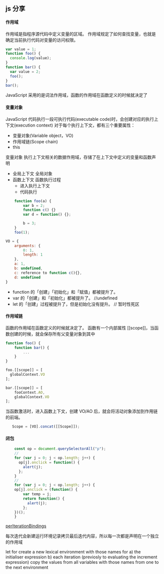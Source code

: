 ## js 分享

#### 作用域

作用域是指程序源代码中定义变量的区域。
作用域规定了如何查找变量，也就是确定当前执行代码对变量的访问权限。

```js
var value = 1;
function foo() {
  console.log(value);
}
function bar() {
  var value = 2;
  foo();
}
bar();
```

JavaScript 采用的是词法作用域，函数的作用域在函数定义的时候就决定了

#### 变量对象

JavaScript 代码执行一段可执行代码(executable code)时，会创建对应的执行上下文(execution context)
对于每个执行上下文，都有三个重要属性：

- 变量对象(Variable object，VO)
- 作用域链(Scope chain)
- this

变量对象
执行上下文相关的数据作用域，存储了在上下文中定义的变量和函数声明

- 全局上下文
  全局对象
- 函数上下文
  函数执行过程
  - 进入执行上下文
  - 代码执行

```js
    function foo(a) {
        var b = 2;
        function c() {}
        var d = function() {};

        b = 3;
    }
    foo(1);
```
```js
VO = {
    arguments: {
        0: 1,
        length: 1
    },
    a: 1,
    b: undefined,
    c: reference to function c(){},
    d: undefined
}
```
- function 的「创建」「初始化」和「赋值」都被提升了。
- var 的「创建」和「初始化」都被提升了。 //undefined
- let 的「创建」过程被提升了，但是初始化没有提升。 // 暂时性死区

#### 作用域链
函数的作用域在函数定义的时候就决定了。
函数有一个内部属性 [[scope]]，当函数创建的时候，就会保存所有父变量对象到其中

```js
function foo() {
    function bar() {
        ...
    }
}
```
```js
foo.[[scope]] = [
  globalContext.VO
];

bar.[[scope]] = [
    fooContext.AO,
    globalContext.VO
];
```
当函数激活时，进入函数上下文，创建 VO/AO 后，就会将活动对象添加到作用链的前端。
```js
   Scope = [VO].concat([[Scope]]);
```
#### 闭包
```js
    const op = document.querySelectorAll("p");
    // 
    for (var j = 0; j < op.length; j++) {
      op[j].onclick = function() {
        alert(j);
      };
    }
    // 
    for (var j = 0; j < op.length; j++) {
    op[j].onclick = (function() {
        var temp = j;
        return function() {
          alert(j);
        };
    })();
    }
```
[perIterationBindings](http://www.ecma-international.org/ecma-262/6.0/#sec-createperiterationenvironment)

每次迭代会新建运行环境记录拷贝最后迭代内容，所以每一次都是声明在一个独立的作用域

let for 
create a new lexical environment with those names for a) the initialiser expression b) each iteration (previosly to evaluating the increment expression)
copy the values from all variables with those names from one to the next environment

